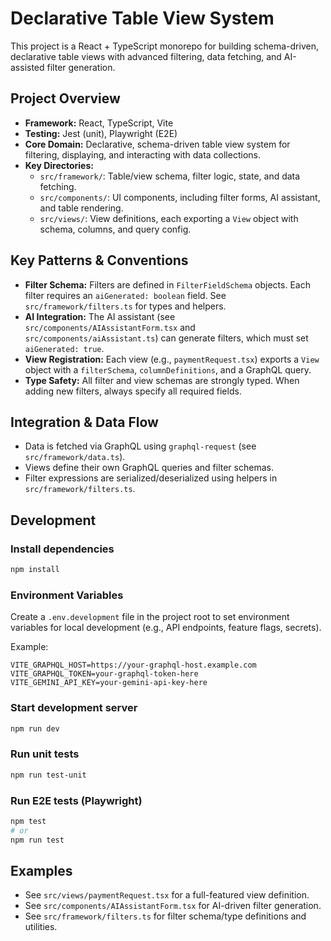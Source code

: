 # Declarative Table View System

This project is a React + TypeScript monorepo for building schema-driven, declarative table views with advanced filtering, data fetching, and AI-assisted filter generation.

## Project Overview
- **Framework:** React, TypeScript, Vite
- **Testing:** Jest (unit), Playwright (E2E)
- **Core Domain:** Declarative, schema-driven table view system for filtering, displaying, and interacting with data collections.
- **Key Directories:**
  - `src/framework/`: Table/view schema, filter logic, state, and data fetching.
  - `src/components/`: UI components, including filter forms, AI assistant, and table rendering.
  - `src/views/`: View definitions, each exporting a `View` object with schema, columns, and query config.

## Key Patterns & Conventions
- **Filter Schema:** Filters are defined in `FilterFieldSchema` objects. Each filter requires an `aiGenerated: boolean` field. See `src/framework/filters.ts` for types and helpers.
- **AI Integration:** The AI assistant (see `src/components/AIAssistantForm.tsx` and `src/components/aiAssistant.ts`) can generate filters, which must set `aiGenerated: true`.
- **View Registration:** Each view (e.g., `paymentRequest.tsx`) exports a `View` object with a `filterSchema`, `columnDefinitions`, and a GraphQL query.
- **Type Safety:** All filter and view schemas are strongly typed. When adding new filters, always specify all required fields.

## Integration & Data Flow
- Data is fetched via GraphQL using `graphql-request` (see `src/framework/data.ts`).
- Views define their own GraphQL queries and filter schemas.
- Filter expressions are serialized/deserialized using helpers in `src/framework/filters.ts`.

## Development

### Install dependencies
```sh
npm install
```

### Environment Variables
Create a `.env.development` file in the project root to set environment variables for local development (e.g., API endpoints, feature flags, secrets).

Example:
```env
VITE_GRAPHQL_HOST=https://your-graphql-host.example.com
VITE_GRAPHQL_TOKEN=your-graphql-token-here
VITE_GEMINI_API_KEY=your-gemini-api-key-here
```

### Start development server
```sh
npm run dev
```

### Run unit tests
```sh
npm run test-unit
```

### Run E2E tests (Playwright)
```sh
npm test
# or
npm run test
```

## Examples
- See `src/views/paymentRequest.tsx` for a full-featured view definition.
- See `src/components/AIAssistantForm.tsx` for AI-driven filter generation.
- See `src/framework/filters.ts` for filter schema/type definitions and utilities.

